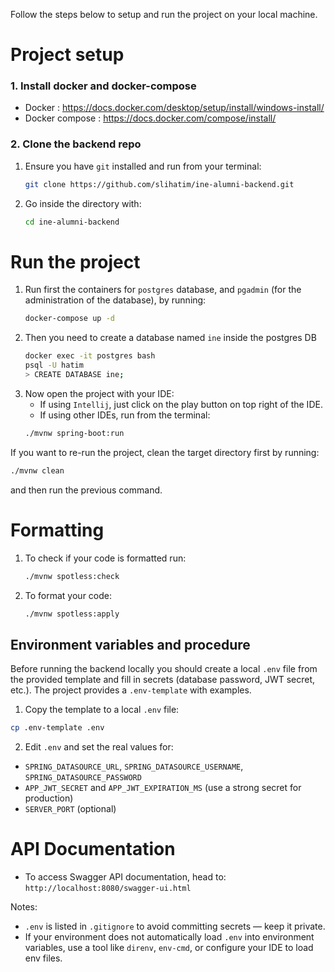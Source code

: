 Follow the steps below to setup and run the project on your local machine.
# Project setup

### 1. Install docker and docker-compose
- Docker : https://docs.docker.com/desktop/setup/install/windows-install/
- Docker compose : https://docs.docker.com/compose/install/

### 2. Clone the backend repo
1. Ensure you have `git` installed and run from your terminal:
    ```bash
    git clone https://github.com/slihatim/ine-alumni-backend.git
    ```
2. Go inside the directory with:  
    ```bash
    cd ine-alumni-backend
    ```

# Run the project
1. Run first the containers for `postgres` database, and `pgadmin` (for the administration of the database), by running:
    ```bash
    docker-compose up -d
    ```
2. Then you need to create a database named `ine` inside the postgres DB
    ```bash
    docker exec -it postgres bash
    psql -U hatim
    > CREATE DATABASE ine;
    ```
3. Now open the project with your IDE:
   - If using `Intellij`, just click on the play button on top right of the IDE.
   - If using other IDEs, run from the terminal:
    ```bash
    ./mvnw spring-boot:run
    ```
If you want to re-run the project, clean the target directory first by running:
```bash
./mvnw clean
```
and then run the previous command.

# Formatting
1. To check if your code is formatted run:
    ```bash
    ./mvnw spotless:check
    ```
2. To format your code:
    ```bash
    ./mvnw spotless:apply
    ```

## Environment variables and procedure

Before running the backend locally you should create a local `.env` file from the provided template and fill in secrets (database password, JWT secret, etc.). The project provides a `.env-template` with examples.

1. Copy the template to a local `.env` file:

```bash
cp .env-template .env
```

2. Edit `.env` and set the real values for:
- `SPRING_DATASOURCE_URL`, `SPRING_DATASOURCE_USERNAME`, `SPRING_DATASOURCE_PASSWORD`
- `APP_JWT_SECRET` and `APP_JWT_EXPIRATION_MS` (use a strong secret for production)
- `SERVER_PORT` (optional)

# API Documentation
- To access Swagger API documentation, head to:
    ```http://localhost:8080/swagger-ui.html```

Notes:
- `.env` is listed in `.gitignore` to avoid committing secrets — keep it private.
- If your environment does not automatically load `.env` into environment variables, use a tool like `direnv`, `env-cmd`, or configure your IDE to load env files.
